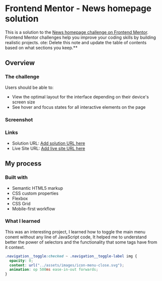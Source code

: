 # Frontend Mentor - News homepage solution

This is a solution to the [News homepage challenge on Frontend Mentor](https://www.frontendmentor.io/challenges/news-homepage-H6SWTa1MFl). Frontend Mentor challenges help you improve your coding skills by building realistic projects.
ote: Delete this note and update the table of contents based on what sections you keep.\*\*

## Overview

### The challenge

Users should be able to:

- View the optimal layout for the interface depending on their device's screen size
- See hover and focus states for all interactive elements on the page

### Screenshot

### Links

- Solution URL: [Add solution URL here](https://your-solution-url.com)
- Live Site URL: [Add live site URL here](https://your-live-site-url.com)

## My process

### Built with

- Semantic HTML5 markup
- CSS custom properties
- Flexbox
- CSS Grid
- Mobile-first workflow

### What I learned

This was an interesting project, I learned how to toggle the main menu conent without any line of JavaScript code, It helped me to understand better the power of selectors and the functionality that some tags have from it context.

```css
.navigation__toggle:checked ~ .navigation__toggle-label img {
  opacity: 0;
  content: url("../assets/images/icon-menu-close.svg");
  animation: op 500ms ease-in-out forwards;
}
```
